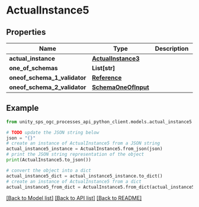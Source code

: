 # ActualInstance5


## Properties

Name | Type | Description | Notes
------------ | ------------- | ------------- | -------------
**actual_instance** | [**ActualInstance3**](ActualInstance3.md) |  | [optional]
**one_of_schemas** | **List[str]** |  | [optional]
**oneof_schema_1_validator** | [**Reference**](Reference.md) |  | [optional]
**oneof_schema_2_validator** | [**SchemaOneOfInput**](SchemaOneOfInput.md) |  | [optional]

## Example

```python
from unity_sps_ogc_processes_api_python_client.models.actual_instance5 import ActualInstance5

# TODO update the JSON string below
json = "{}"
# create an instance of ActualInstance5 from a JSON string
actual_instance5_instance = ActualInstance5.from_json(json)
# print the JSON string representation of the object
print(ActualInstance5.to_json())

# convert the object into a dict
actual_instance5_dict = actual_instance5_instance.to_dict()
# create an instance of ActualInstance5 from a dict
actual_instance5_from_dict = ActualInstance5.from_dict(actual_instance5_dict)
```
[[Back to Model list]](../README.md#documentation-for-models) [[Back to API list]](../README.md#documentation-for-api-endpoints) [[Back to README]](../README.md)
